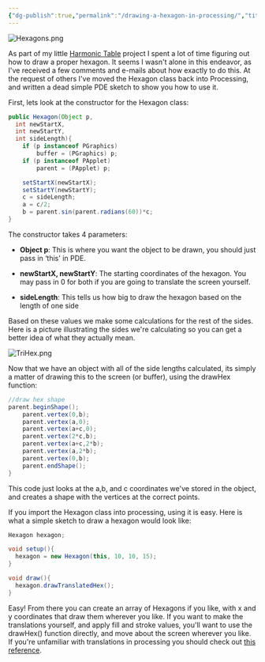 ```yaml
---
{"dg-publish":true,"permalink":"/drawing-a-hexagon-in-processing/","title":"Drawing a Hexagon in Processing / Java","tags":["code","java","processing"],"created":"2009-02-04T15:56:44+00:00","updated":"2025-01-24T19:56:20.661-05:00"}
---
```



![Hexagons.png](/img/user/assets/Hexagons.png)

As part of my little [Harmonic Table](https://github.com/gmuller/harmonictable) project I spent a lot of time figuring out how to draw a proper hexagon. It seems I wasn't alone in this endeavor, as I've received a few comments and e-mails about how exactly to do this. At the request of others I've moved the Hexagon class back into Processing, and written a dead simple PDE sketch to show you how to use it.

First, lets look at the constructor for the Hexagon class:

```java
public Hexagon(Object p,
  int newStartX,
  int newStartY,
  int sideLength){
	if (p instanceof PGraphics)
		buffer = (PGraphics) p;
	if (p instanceof PApplet)
		parent = (PApplet) p;

	setStartX(newStartX);
	setStartY(newStartY);
	c = sideLength;
	a = c/2;
	b = parent.sin(parent.radians(60))*c;
}
```

The constructor takes 4 parameters:

  * **Object p**: This is where you want the object to be drawn, you should just pass in &#8216;this' in PDE.

  * **newStartX, newStartY**: The starting coordinates of the hexagon. You may pass in 0 for both if you are going to translate the screen yourself.

  * **sideLength**: This tells us how big to draw the hexagon based on the length of one side

Based on these values we make some calculations for the rest of the sides. Here is a picture illustrating the sides we're calculating so you can get a better idea of what they actually mean.

![TriHex.png](/img/user/assets/TriHex.png)

Now that we have an object with all of the side lengths calculated, its simply a matter of drawing this to the screen (or buffer), using the drawHex function:

```java
//draw hex shape
parent.beginShape();
	parent.vertex(0,b);
	parent.vertex(a,0);
	parent.vertex(a+c,0);
	parent.vertex(2*c,b);
	parent.vertex(a+c,2*b);
	parent.vertex(a,2*b);
	parent.vertex(0,b);
	parent.endShape();
}
```

This code just looks at the a,b, and c coordinates we've stored in the object, and creates a shape with the vertices at the correct points.

If you import the Hexagon class into processing, using it is easy. Here is what a simple sketch to draw a hexagon would look like:

```java
Hexagon hexagon;

void setup(){
  hexagon = new Hexagon(this, 10, 10, 15);
}

void draw(){
  hexagon.drawTranslatedHex();
}
```

Easy! From there you can create an array of Hexagons if you like, with x and y coordinates that draw them wherever you like. If you want to make the translations yourself, and apply fill and stroke values, you'll want to use the drawHex() function directly, and move about the screen wherever you like. If you're unfamiliar with translations in processing you should check out [this reference](http://www.processing.org/learning/basics/translate.html).
